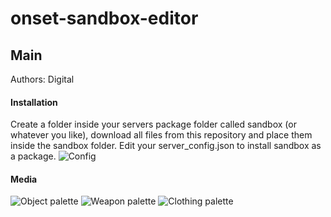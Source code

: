 # onset-sandbox-editor

## Main
Authors: Digital

#### Installation
Create a folder inside your servers package folder called sandbox (or whatever you like), download all files from this repository and place them inside the sandbox folder.
Edit your server_config.json to install sandbox as a package.
![Config](https://cdn.felfire.app/55c69ef1e5eadca4c5101bb4195160b5.png)

#### Media
![Object palette](https://cdn.felfire.app/41c916737d318b27bc7f500945b14048.png)
![Weapon palette](https://cdn.felfire.app/d740eab76154e468cbb68fb6b8843e42.png)
![Clothing palette](https://cdn.felfire.app/df139be4781a41ba719f6a48ff923600.png)
